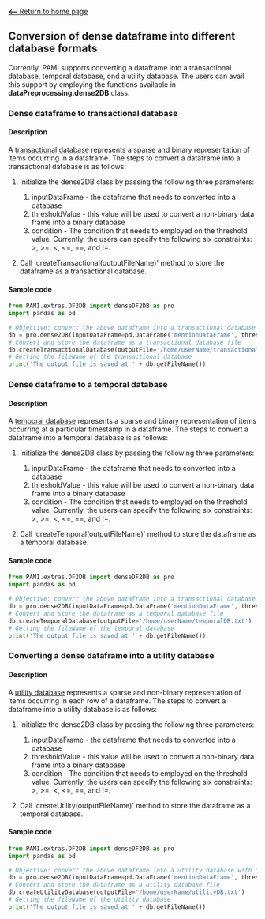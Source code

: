 [__<--__ Return to home page](index.html)

## Conversion of dense dataframe into different database formats
Currently, PAMI supports converting a dataframe into a transactional database, temporal database, ond a utility database.
The users can avail this support by employing the functions available in **dataPreprocessing.dense2DB** class.  

### Dense dataframe to transactional database
#### Description
A [transactional database](transactionalDatabase.html) represents a sparse and binary representation of items occurring in a dataframe. 
The steps to convert a dataframe into a transactional database is as follows:

1. Initialize the dense2DB class by passing the following three parameters: 
   1. inputDataFrame  - the dataframe that needs to converted into a database
   1. thresholdValue  - this value will be used to convert a non-binary data frame into a binary database
   1. condition       - The condition that needs to employed on the threshold value. Currently, the users can specify 
      the following six constraints: >, >=, <, <=, ==, and !=.

1. Call 'createTransactional(outputFileName)' method to store the dataframe as a transactional database.

#### Sample code

 ```Python
from PAMI.extras.DF2DB import denseDF2DB as pro 
import pandas as pd

# Objective: convert the above dataframe into a transactional database with items whose value is greater than or equal 1.
db = pro.dense2DB(inputDataFrame=pd.DataFrame('mentionDataFrame', thresholdValue=1, condition='>=')
# Convert and store the dataframe as a transactional database file
db.createTransactionalDatabase(outputFile='/home/userName/transactionalDB.txt')
# Getting the fileName of the transactional database
print('The output file is saved at ' + db.getFileName())

   ```

### Dense dataframe to a temporal database
#### Description
A [temporal database](temporalDatabase.html) represents a sparse and binary representation of items occurring at a particular timestamp
in a dataframe.  The steps to convert a dataframe into a temporal database is as follows:

1. Initialize the dense2DB class by passing the following three parameters: 
   1. inputDataFrame  - the dataframe that needs to converted into a database
   1. thresholdValue  - this value will be used to convert a non-binary data frame into a binary database
   1. condition       - The condition that needs to employed on the threshold value. Currently, the users can specify 
      the following six constraints: >, >=, <, <=, ==, and !=.

1. Call 'createTemporal(outputFileName)' method to store the dataframe as a temporal database.

#### Sample code 
 ```Python
from PAMI.extras.DF2DB import denseDF2DB as pro 
import pandas as pd

# Objective: convert the above dataframe into a transactional database with items whose value is greater than or equal 1.
db = pro.dense2DB(inputDataFrame=pd.DataFrame('mentionDataFrame', thresholdValue=1, condition='>=')
# Convert and store the dataframe as a temporal database file
db.createTemporalDatabase(outputFile='/home/userName/temporalDB.txt')
# Getting the fileName of the temporal database
print('The output file is saved at ' + db.getFileName())

``` 
### Converting a dense dataframe into a utility database
#### Description
A [utility database](utilityDatabase.html) represents a sparse and non-binary representation of items occurring in
each row of a dataframe.  The steps to convert a dataframe into a utility database is as follows:

1. Initialize the dense2DB class by passing the following three parameters: 
   1. inputDataFrame  - the dataframe that needs to converted into a database
   1. thresholdValue  - this value will be used to convert a non-binary data frame into a binary database
   1. condition       - The condition that needs to employed on the threshold value. Currently, the users can specify 
      the following six constraints: >, >=, <, <=, ==, and !=.

1. Call 'createUtility(outputFileName)' method to store the dataframe as a temporal database.

#### Sample code
 ```Python
from PAMI.extras.DF2DB import denseDF2DB as pro 
import pandas as pd

# Objective: convert the above dataframe into a utility database with items whose value is greater than or equal 1.
db = pro.dense2DB(inputDataFrame=pd.DataFrame('mentionDataFrame', thresholdValue=1, condition='>=')
# Convert and store the dataframe as a utility database file
db.createUtilityDatabase(outputFile='/home/userName/utilityDB.txt')
# Getting the fileName of the utility database
print('The output file is saved at ' + db.getFileName())

  ```
